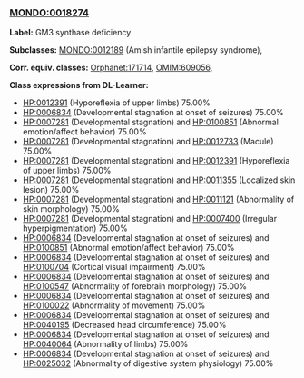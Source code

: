 
### [MONDO:0018274](http://purl.obolibrary.org/obo/MONDO_0018274)
**Label:** GM3 synthase deficiency

**Subclasses:** [MONDO:0012189](http://purl.obolibrary.org/obo/MONDO_0012189) (Amish infantile epilepsy syndrome), 

**Corr. equiv. classes:** [Orphanet:171714](http://www.orpha.net/ORDO/Orphanet_171714), [OMIM:609056](http://purl.obolibrary.org/obo/OMIM_609056), 

**Class expressions from DL-Learner:**

- [HP:0012391](http://purl.obolibrary.org/obo/HP_0012391) (Hyporeflexia of upper limbs) 75.00%
- [HP:0006834](http://purl.obolibrary.org/obo/HP_0006834) (Developmental stagnation at onset of seizures) 75.00%
- [HP:0007281](http://purl.obolibrary.org/obo/HP_0007281) (Developmental stagnation) and [HP:0100851](http://purl.obolibrary.org/obo/HP_0100851) (Abnormal emotion/affect behavior) 75.00%
- [HP:0007281](http://purl.obolibrary.org/obo/HP_0007281) (Developmental stagnation) and [HP:0012733](http://purl.obolibrary.org/obo/HP_0012733) (Macule) 75.00%
- [HP:0007281](http://purl.obolibrary.org/obo/HP_0007281) (Developmental stagnation) and [HP:0012391](http://purl.obolibrary.org/obo/HP_0012391) (Hyporeflexia of upper limbs) 75.00%
- [HP:0007281](http://purl.obolibrary.org/obo/HP_0007281) (Developmental stagnation) and [HP:0011355](http://purl.obolibrary.org/obo/HP_0011355) (Localized skin lesion) 75.00%
- [HP:0007281](http://purl.obolibrary.org/obo/HP_0007281) (Developmental stagnation) and [HP:0011121](http://purl.obolibrary.org/obo/HP_0011121) (Abnormality of skin morphology) 75.00%
- [HP:0007281](http://purl.obolibrary.org/obo/HP_0007281) (Developmental stagnation) and [HP:0007400](http://purl.obolibrary.org/obo/HP_0007400) (Irregular hyperpigmentation) 75.00%
- [HP:0006834](http://purl.obolibrary.org/obo/HP_0006834) (Developmental stagnation at onset of seizures) and [HP:0100851](http://purl.obolibrary.org/obo/HP_0100851) (Abnormal emotion/affect behavior) 75.00%
- [HP:0006834](http://purl.obolibrary.org/obo/HP_0006834) (Developmental stagnation at onset of seizures) and [HP:0100704](http://purl.obolibrary.org/obo/HP_0100704) (Cortical visual impairment) 75.00%
- [HP:0006834](http://purl.obolibrary.org/obo/HP_0006834) (Developmental stagnation at onset of seizures) and [HP:0100547](http://purl.obolibrary.org/obo/HP_0100547) (Abnormality of forebrain morphology) 75.00%
- [HP:0006834](http://purl.obolibrary.org/obo/HP_0006834) (Developmental stagnation at onset of seizures) and [HP:0100022](http://purl.obolibrary.org/obo/HP_0100022) (Abnormality of movement) 75.00%
- [HP:0006834](http://purl.obolibrary.org/obo/HP_0006834) (Developmental stagnation at onset of seizures) and [HP:0040195](http://purl.obolibrary.org/obo/HP_0040195) (Decreased head circumference) 75.00%
- [HP:0006834](http://purl.obolibrary.org/obo/HP_0006834) (Developmental stagnation at onset of seizures) and [HP:0040064](http://purl.obolibrary.org/obo/HP_0040064) (Abnormality of limbs) 75.00%
- [HP:0006834](http://purl.obolibrary.org/obo/HP_0006834) (Developmental stagnation at onset of seizures) and [HP:0025032](http://purl.obolibrary.org/obo/HP_0025032) (Abnormality of digestive system physiology) 75.00%


